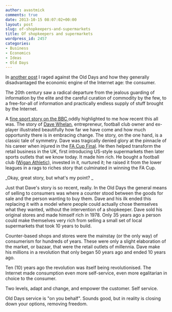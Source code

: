 ```yaml
---
author: avastmick
comments: true
date: 2013-10-15 08:07:02+00:00
layout: post
slug: of-shopkeepers-and-supermarkets
title: Of shopkeepers and supermarkets
wordpress_id: 2457
categories:
- Business
- Economics
- Ideas
- Old Days
---
```


In [another post](http://avastmick.org/2013/02/28/volatile/) I raged against the Old Days and how they generally disadvantaged the economic engine of the Internet age: the consumer.

The 20th century saw a radical departure from the jealous guarding of information by the elite and the careful curation of commodity by the few, to a free-for-all of information and practically endless supply of stuff brought by the Internet.

A [fine sport story on the BBC ](http://www.bbc.co.uk/sport/0/football/22466795)oddly highlighted to me how recent this all was. The story of [Dave Whelan](http://en.wikipedia.org/wiki/Dave_Whelan), entrepreneur, football club owner and ex-player illustrated beautifully how far we have come and how much opportunity there is in embracing change. The story, on the one hand, is a classic tale of symmetry. Dave was tragically denied glory at the pinnacle of his career when injured in the [FA Cup Final](http://en.wikipedia.org/wiki/FA_Cup_Final). He then helped transform the retail business in the UK, first introducing US-style supermarkets then later sports outlets that we know today. It made him rich. He bought a football club ([Wigan Athletic](http://www.wiganlatics.co.uk)), invested in it, nurtured it; he raised it from the lower leagues in a rags to riches story that culminated in winning the FA Cup.

_Okay, great story, but what's my point? _

Just that Dave's story is so recent, really. In the Old Days the general means of selling to consumers was where a counter stood between the goods for sale and the person wanting to buy them. Dave and his ilk ended this replacing it with a model where people could actually chose themselves what they wanted, without the intervention of a shopkeeper. Dave sold his original stores and made himself rich in 1978. Only 35 years ago a person could make themselves very rich from selling a small set of local supermarkets that took 10 years to build.

Counter-based shops and stores were the mainstay (or the only way) of consumerism for hundreds of years. These were only a slight elaboration of the market, or bazaar, that were the retail outlets of millennia. Dave make his millions in a revolution that only began 50 years ago and ended 10 years ago.

Ten (10) years ago the revolution was itself being revolutionised. The Internet made consumption even more self-service, even more egalitarian in choice to the consumer.

Two levels, adapt and change, and empower the customer. Self service.

Old Days service is "on you behalf". Sounds good, but in reality is closing down your options, removing freedom.
